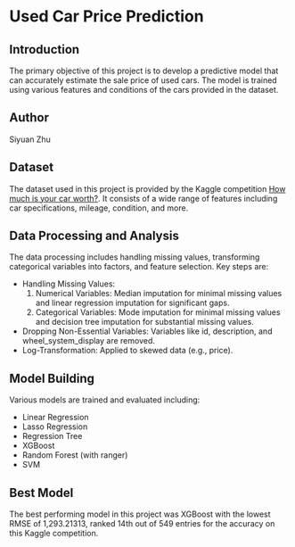 # Used Car Price Prediction
## Introduction
The primary objective of this project is to develop a predictive model that can accurately estimate the sale price of used cars. The model is trained using various features and conditions of the cars provided in the dataset.

## Author 
Siyuan Zhu

## Dataset
The dataset used in this project is provided by the Kaggle competition [How much is your car worth?](https://www.kaggle.com/competitions/usedcars2023/leaderboard). It consists of a wide range of features including car specifications, mileage, condition, and more.

## Data Processing and Analysis
The data processing includes handling missing values, transforming categorical variables into factors, and feature selection. Key steps are:
- Handling Missing Values:
  1. Numerical Variables: Median imputation for minimal missing values and linear regression imputation for significant gaps.
  2. Categorical Variables: Mode imputation for minimal missing values and decision tree imputation for substantial missing values.
- Dropping Non-Essential Variables: Variables like id, description, and wheel_system_display are removed.
- Log-Transformation: Applied to skewed data (e.g., price).
## Model Building
Various models are trained and evaluated including:
- Linear Regression
- Lasso Regression
- Regression Tree
- XGBoost
- Random Forest (with ranger)
- SVM
## Best Model 
The best performing model in this project was XGBoost with the lowest RMSE of 1,293.21313, ranked 14th out of 549 entries for the accuracy on this Kaggle competition. 
